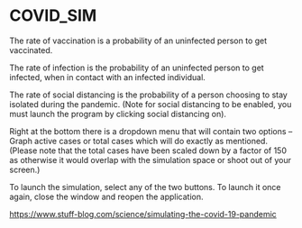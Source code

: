 # COVID_SIM

The rate of vaccination is a probability of an uninfected person to get vaccinated.

The rate of infection is the probability of an uninfected person to get infected, when in contact with an infected individual.

The rate of social distancing is the probability of a person choosing to stay isolated during the pandemic. (Note for social distancing to be enabled, you must launch the program by clicking social distancing on).

Right at the bottom there is a dropdown menu that will contain two options – Graph active cases or total cases which will do exactly as mentioned. (Please note that the total cases have been scaled down by a factor of 150 as otherwise it would overlap with the simulation space or shoot out of your screen.)

To launch the simulation, select any of the two buttons. To launch it once again, close the window and reopen the application.

https://www.stuff-blog.com/science/simulating-the-covid-19-pandemic
